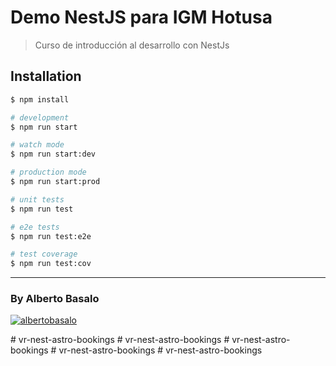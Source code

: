 # Demo NestJS para IGM Hotusa

> Curso de introducción al desarrollo con NestJs

## Installation

```bash
$ npm install

# development
$ npm run start

# watch mode
$ npm run start:dev

# production mode
$ npm run start:prod

# unit tests
$ npm run test

# e2e tests
$ npm run test:e2e

# test coverage
$ npm run test:cov
```

---

<footer>
  <h3>By Alberto Basalo</h3>
  <p >
   <a href="https://twitter.com/albertobasalo" target="blank"><img src="https://img.shields.io/twitter/follow/albertobasalo?logo=twitter&style=for-the-badge" alt="albertobasalo" /></a>
</footer>
# vr-nest-astro-bookings
# vr-nest-astro-bookings
#   v r - n e s t - a s t r o - b o o k i n g s  
 # vr-nest-astro-bookings
#   v r - n e s t - a s t r o - b o o k i n g s  
 